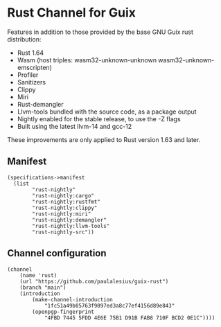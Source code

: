 # Rust Channel for Guix

Features in addition to those provided by the base GNU Guix rust distribution:

- Rust 1.64
- Wasm (host triples: wasm32-unknown-unknown wasm32-unknown-emscripten)
- Profiler
- Sanitizers
- Clippy
- Miri
- Rust-demangler
- Llvm-tools bundled with the source code, as a package output
- Nightly enabled for the stable release, to use the -Z flags
- Built using the latest llvm-14 and gcc-12

These improvements are only applied to Rust version 1.63 and later.

## Manifest
    (specifications->manifest
      (list
            "rust-nightly"
            "rust-nightly:cargo"
            "rust-nightly:rustfmt"
            "rust-nightly:clippy"
            "rust-nightly:miri"
            "rust-nightly:demangler"
            "rust-nightly:llvm-tools"
            "rust-nightly-src"))

## Channel configuration
    (channel
        (name 'rust)
        (url "https://github.com/paulalesius/guix-rust")
        (branch "main")
        (introduction
            (make-channel-introduction
                "1fc51a49b05763f9097ed3a8c77ef4156d89e843"
            (openpgp-fingerprint
                "4FBD 7445 5FDD 4E6E 75B1 D91B FAB8 710F BCD2 0E1C"))))
